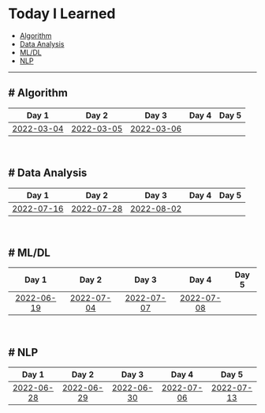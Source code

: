 # Today I Learned
  - [Algorithm](#-algorithm)
  - [Data Analysis](#-data-analysis)
  - [ML/DL](#-mldl)
  - [NLP](#-nlp)

---

## \# Algorithm
|Day 1|Day 2|Day 3|Day 4|Day 5|
|:-:|:-:|:-:|:-:|:-:|
|[2022-03-04](2022/2022-03/2022-03-04.md)|[2022-03-05](2022/2022-03/2022-03-05.md)|[2022-03-06](2022/2022-03/2022-03-06.md)||

<br>

## \# Data Analysis
|Day 1|Day 2|Day 3|Day 4|Day 5|
|:-:|:-:|:-:|:-:|:-:|
|[2022-07-16](2022/2022-07/2022-07-16.ipynb)|[2022-07-28](2022/2022-07/2022-07-28.ipynb)|[2022-08-02](2022/2022-08/2022-08-02.ipynb)||

<br>

## \# ML/DL
|Day 1|Day 2|Day 3|Day 4|Day 5|
|:-:|:-:|:-:|:-:|:-:|
|[2022-06-19](2022/2022-06/2022-06-19.md)|[2022-07-04](2022/2022-07/2022-07-04.md)|[2022-07-07](2022/2022-07/2022-07-07.md)|[2022-07-08](2022/2022-07/2022-07-08.md)||

<br>

## \# NLP
|Day 1|Day 2|Day 3|Day 4|Day 5|
|:-:|:-:|:-:|:-:|:-:|
|[2022-06-28](2022/2022-06/2022-06-28.md)|[2022-06-29](2022/2022-06/2022-06-29.md)|[2022-06-30](2022/2022-06/2022-06-30.md)|[2022-07-06](2022/2022-06/2022-07-06.md)|[2022-07-13](2022/2022-07/2022-07-13.md)|[2022-07-17](2022/2022-07/2022-07-17.md)|
